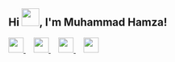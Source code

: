 ## Hi <img src="https://github.com/TheDudeThatCode/TheDudeThatCode/blob/master/Assets/Hi.gif" width="35px"/>, I'm Muhammad Hamza!

<!--
**Muhammad-Hamza69/Muhammad-Hamza69** is a ✨ _special_ ✨ repository because its `README.md` (this file) appears on your GitHub profile.

Here are some ideas to get you started:

- 🔭 I’m currently working on ...
- 🌱 I’m currently learning ...
- 👯 I’m looking to collaborate on ...
- 🤔 I’m looking for help with ...
- 💬 Ask me about ...
- 📫 How to reach me: ...
- 😄 Pronouns: ...
- ⚡ Fun fact: ...
-->

<a href="https://www.facebook.com/profile.php?id=100009434039543">
  <img src="https://cdn-icons-png.flaticon.com/512/733/733547.png" width="30" />
</a>
&nbsp;&nbsp;&nbsp;
<a href="mailto:yourname@gmail.com">
  <img src="https://cdn-icons-png.flaticon.com/512/732/732200.png" width="30" />
</a>
&nbsp;&nbsp;&nbsp;
<a href="https://linkedin.com/in/yourusername">
  <img src="https://cdn-icons-png.flaticon.com/512/174/174857.png" width="30" />
</a>
&nbsp;&nbsp;&nbsp;
<a href="https://medium.com/@yourusername">
  <img src="https://cdn-icons-png.flaticon.com/512/2111/2111505.png" width="30" />
</a>

